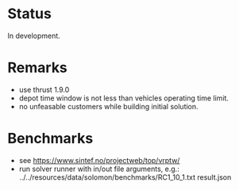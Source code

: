 # Status

In development.

# Remarks

* use thrust 1.9.0
* depot time window is not less than vehicles operating time limit.
* no unfeasable customers while building initial solution.

# Benchmarks
* see https://www.sintef.no/projectweb/top/vrptw/
* run solver runner with in/out file arguments, e.g.:
        ../../resources/data/solomon/benchmarks/RC1_10_1.txt result.json
